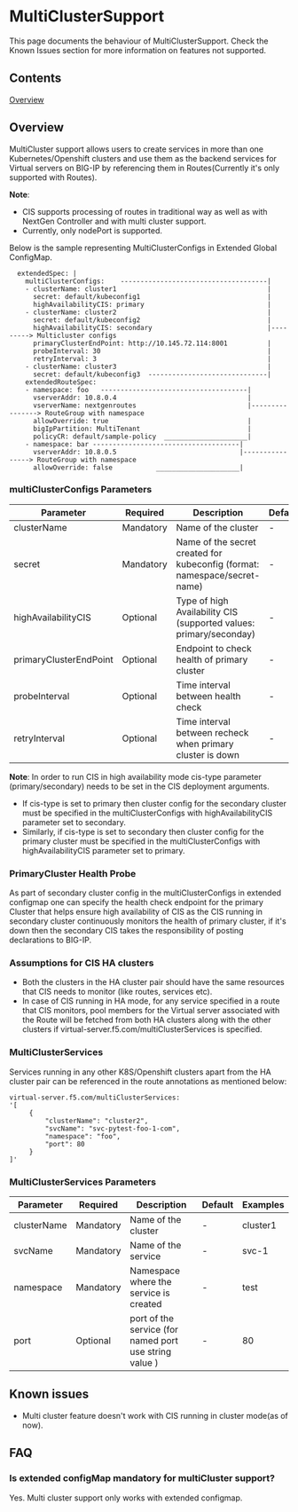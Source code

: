 # MultiClusterSupport

This page documents the behaviour of MultiClusterSupport. Check the Known Issues section for more information on features not supported.
## Contents

[Overview](#overview)

## Overview

MultiCluster support allows users to create services in more than one Kubernetes/Openshift clusters and use them as the backend services for Virtual servers on BIG-IP by referencing them in Routes(Currently it's only supported with Routes).

**Note**: 
* CIS supports processing of routes in traditional way as well as with NextGen Controller and with multi cluster support.
* Currently, only nodePort is supported.


Below is the sample representing MultiClusterConfigs in Extended Global ConfigMap.
```
  extendedSpec: |
    multiClusterConfigs:    -------------------------------------|
    - clusterName: cluster1                                      |
      secret: default/kubeconfig1                                |
      highAvailabilityCIS: primary                               |
    - clusterName: cluster2                                      |
      secret: default/kubeconfig2                                |
      highAvailabilityCIS: secondary                             |---------> Multicluster configs
      primaryClusterEndPoint: http://10.145.72.114:8001          |
      probeInterval: 30                                          |
      retryInterval: 3                                           |
    - clusterName: cluster3                                      |
      secret: default/kubeconfig3  ------------------------------|
    extendedRouteSpec:
    - namespace: foo   -------------------------------------|
      vserverAddr: 10.8.0.4                                 |
      vserverName: nextgenroutes                            |----------------> RouteGroup with namespace
      allowOverride: true                                   |
      bigIpPartition: MultiTenant                           |
      policyCR: default/sample-policy  _____________________|
    - namespace: bar -------------------------------------|
      vserverAddr: 10.8.0.5                               |----------------> RouteGroup with namespace
      allowOverride: false           _____________________|
```

### multiClusterConfigs Parameters

| Parameter | Required  | Description                                                               | Default | Examples                  |
| --------- |-----------|---------------------------------------------------------------------------|--------|---------------------------|
| clusterName | Mandatory | Name of the cluster                                                       | -      | cluster1                  |
| secret | Mandatory | Name of the secret created for kubeconfig (format: namespace/secret-name) | -      | test/secret-kubeconfig1   |
| highAvailabilityCIS | Optional  | Type of high Availability CIS (supported values: primary/seconday)        | -      | secondary                 |
| primaryClusterEndPoint | Optional | Endpoint to check health of primary cluster                               | -      | http://10.145.72.114:8001 |
| probeInterval | Optional | Time interval between health check                                        | -      | 30                        |
| retryInterval | Optional | Time interval between recheck when primary cluster is down                | -      | 3                         |


**Note**: In order to run CIS in high availability mode cis-type parameter (primary/secondary) needs to be set in the CIS deployment arguments.
* If cis-type is set to primary then cluster config for the secondary cluster must be specified in the multiClusterConfigs with highAvailabilityCIS parameter set to secondary.
* Similarly, if cis-type is set to secondary then cluster config for the primary cluster must be specified in the multiClusterConfigs with highAvailabilityCIS parameter set to primary.


### PrimaryCluster Health Probe

As part of secondary cluster config in the multiClusterConfigs in extended configmap one can specify the health check endpoint for the primary Cluster that helps ensure high availability of CIS as the CIS running in secondary cluster continuously monitors the health of primary cluster, if it's down then the secondary CIS takes the responsibility of posting declarations to BIG-IP.

### Assumptions for CIS HA clusters

* Both the clusters in the HA cluster pair should have the same resources that CIS needs to monitor (like routes, services etc).
* In case of CIS running in HA mode, for any service specified in a route that CIS monitors, pool members for the Virtual server associated with the Route will be fetched from both HA clusters along with the other clusters if virtual-server.f5.com/multiClusterServices is specified.

### MultiClusterServices
Services running in any other K8S/Openshift clusters apart from the HA cluster pair can be referenced in the route annotations as mentioned below:
```
virtual-server.f5.com/multiClusterServices: 
'[
     {
         "clusterName": "cluster2", 
         "svcName": "svc-pytest-foo-1-com", 
         "namespace": "foo", 
         "port": 80 
     }
]'
```

### MultiClusterServices Parameters

| Parameter | Required  | Description                                             | Default | Examples |
| --------- |-----------|---------------------------------------------------------|--------|----------|
| clusterName | Mandatory | Name of the cluster                                     | -      | cluster1 |
| svcName | Mandatory | Name of the service                                     | -      | svc-1    |
| namespace | Mandatory  | Namespace where the service is created                  | -      | test     |
| port | Optional  | port of the service  (for named port use string value ) | -      | 80       |


## Known issues
* Multi cluster feature doesn't work with CIS running in cluster mode(as of now).

## FAQ

### Is extended configMap mandatory for multiCluster support?
Yes. Multi cluster support only works with extended configmap.

